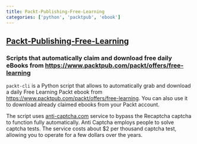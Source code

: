 ```yaml
---
title: Packt-Publishing-Free-Learning
categories: ['python', 'packtpub', 'ebook']
---
```

## [Packt-Publishing-Free-Learning](https://github.com/luk6xff/Packt-Publishing-Free-Learning)

### Scripts that automatically claim and download  free daily eBooks from https://www.packtpub.com/packt/offers/free-learning


`packt-cli` is a Python script that allows to automatically grab and download a daily Free
Learning Packt ebook from https://www.packtpub.com/packt/offers/free-learning.
You can also use it to download already claimed ebooks from your Packt
account.

The script uses [anti-captcha.com](https://anti-captcha.com/) service to bypass
the Recaptcha captcha to function fully automatically. Anti Captcha employs
people to solve captcha tests. The service costs about $2 per thousand captcha
test, allowing you to operate for a few dollars over the years.
